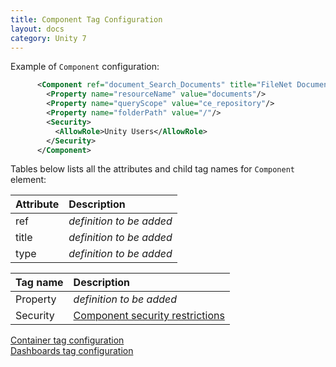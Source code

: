```yaml
---
title: Component Tag Configuration
layout: docs
category: Unity 7
---
```


Example of `Component` configuration:

```xml
      <Component ref="document_Search_Documents" title="FileNet Documents" type="searchTemplate">
        <Property name="resourceName" value="documents"/>
        <Property name="queryScope" value="ce_repository"/>
        <Property name="folderPath" value="/"/>
        <Security>
          <AllowRole>Unity Users</AllowRole>
        </Security>
      </Component>
```

Tables below lists all the attributes and child tag names for `Component` element:

| Attribute | Description |
|:----------|:------------|
|ref        | *definition to be added* |
|title      | *definition to be added* |
|type       | *definition to be added* |

| Tag name  | Description |
|:----------|:------------|
|Property   | *definition to be added* |
|Security   | [Component security restrictions](../../configuration/security#security-restrictions) |

[Container tag configuration](container-tag)  
[Dashboards tag configuration](../dashboards)  
